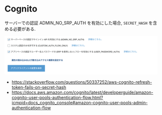 # Cognito

サーバーでの認証 ADMIN_NO_SRP_AUTH を有効にした場合, `SECRET_HASH` を含める必要がある.

![ADMIN_NO_SRP_AUTH](./../images/cognito.png)

- https://stackoverflow.com/questions/50337252/aws-cognito-refresh-token-fails-on-secret-hash
- https://docs.aws.amazon.com/cognito/latest/developerguide/amazon-cognito-user-pools-authentication-flow.html?icmpid=docs_cognito_console#amazon-cognito-user-pools-admin-authentication-flow
